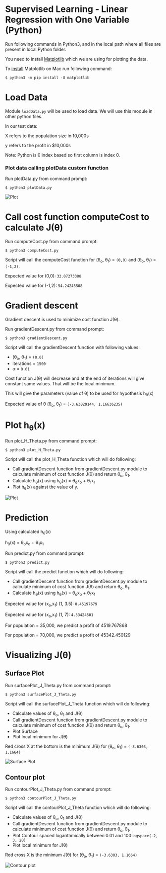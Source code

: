 Supervised Learning - Linear Regression with One Variable (Python)
===================================================================

Run following commands in Python3, and in the local path where all files are present in local Python folder. 

You need to install [Matplotlib](https://matplotlib.org/index.html) which we are using for plotting the data. 

To [install](https://matplotlib.org/users/installing.html) Matplotlib on Mac run following command: 


`$ python3 -m pip install -U matplotlib`



# Load Data

Module `loadData.py` will be used to load data. We will use this module in other python files. 

In our test data:

X refers to the population size in 10,000s

y refers to the profit in $10,000s

Note: Python is 0 index based so first column is index 0. 


### Plot data calling plotData custom function

Run plotData.py from command prompt:

`$ python3 plotData.py`


![Plot](figures/figure1.png)

# Call cost function computeCost to calculate J(&theta;)

Run computeCost.py from command prompt: 

`$ python3 computeCost.py`

Script will call the computeCost function for (&theta;<sub>o</sub>, &theta;<sub>1</sub>) =  `(0,0)` and (&theta;<sub>o</sub>, &theta;<sub>1</sub>) = `(-1,2)`. 

Expected value for (0,0): `32.07273388`

Expected value for (-1,2): `54.24245508`


# Gradient descent 
Gradient descent is used to minimize cost function J(&theta;).

Run gradientDescent.py from command prompt: 

`$ python3 gradientDescent.py`

Script will call the gradientDescent function with following values: 

* (&theta;<sub>o</sub>, &theta;<sub>1</sub>) =  `(0,0)`  
* iterations = `1500`
* &alpha; = `0.01`


Cost function J(&theta;) will decrease and at the end of iterations will give constant same values. That will be the local minimum. 

This will give the parameters (value of &theta;) to be used for hypothesis h<sub>&theta;</sub>(x)


Expected value of &theta; (&theta;<sub>o</sub>, &theta;<sub>1</sub>) = `(-3.63029144, 1.16636235)`

# Plot h<sub>&theta;</sub>(x)

Run plot_H_Theta.py from command prompt:

`$ python3 plot_H_Theta.py`

Script will call the plot_H_Theta function which will do following: 
* Call gradientDescent function from gradientDescent.py module to calculate minimum of cost function J(&theta;) and return &theta;<sub>o</sub>, &theta;<sub>1</sub>. 
* Calculate  h<sub>&theta;</sub>(x) using h<sub>&theta;</sub>(x) = &theta;<sub>o</sub>x<sub>o</sub>  + &theta;<sub>1</sub>x<sub>1</sub>
* Plot h<sub>&theta;</sub>(x) against the value of y.


![Plot](figures/figure2.png)



# Prediction
Using calculated h<sub>&theta;</sub>(x)

h<sub>&theta;</sub>(x) = &theta;<sub>o</sub>x<sub>o</sub>  + &theta;<sub>1</sub>x<sub>1</sub>

Run predict.py from command prompt:

`$ python3 predict.py`

Script will call the predict function which will do following:

* Call gradientDescent function from gradientDescent.py module to calculate minimum of cost function J(&theta;) and return &theta;<sub>o</sub>, &theta;<sub>1</sub>. 
* Calculate  h<sub>&theta;</sub>(x) using h<sub>&theta;</sub>(x) = &theta;<sub>o</sub>x<sub>o</sub>  + &theta;<sub>1</sub>x<sub>1</sub>

Expected value for  (x<sub>o</sub>,</sub>x<sub>1</sub>) (1, 3.5): `0.45197679`

Expected value for  (x<sub>o</sub>,</sub>x<sub>1</sub>) (1, 7): `4.53424501`

For population = 35,000, we predict a profit of 4519.767868

For population = 70,000, we predict a profit of 45342.450129



# Visualizing J(&theta;)

## Surface Plot

Run surfacePlot_J_Theta.py from command prompt:

`$ python3 surfacePlot_J_Theta.py`

Script will call the surfacePlot_J_Theta function which will do following:

* Calculate values of &theta;<sub>o</sub>, &theta;<sub>1</sub> and J(&theta;)
* Call gradientDescent function from gradientDescent.py module to calculate minimum of cost function J(&theta;) and return &theta;<sub>o</sub>, &theta;<sub>1</sub>. 
* Plot Surface
* Plot local minimum for J(&theta;)


Red cross X at the bottom is the minimum J(&theta;) for (&theta;<sub>o</sub>, &theta;<sub>1</sub>) = `(-3.6303, 1.1664)`


![Surface Plot](figures/figure3.png)



## Contour plot

Run contourPlot_J_Theta.py from command prompt:

`$ python3 contourPlot_J_Theta.py`

Script will call the contourPlot_J_Theta function which will do following:

* Calculate values of &theta;<sub>o</sub>, &theta;<sub>1</sub> and J(&theta;)
* Call gradientDescent function from gradientDescent.py module to calculate minimum of cost function J(&theta;) and return &theta;<sub>o</sub>, &theta;<sub>1</sub>. 
* Plot Contour spaced logarithmically between 0.01 and 100 l`ogspace(-2, 3, 20)`
* Plot local minimum for J(&theta;)


Red cross X is the minimum J(&theta;) for (&theta;<sub>o</sub>, &theta;<sub>1</sub>) = `(-3.6303, 1.1664)`


![Contour plot](figures/figure4.png)